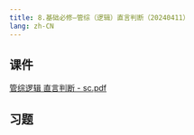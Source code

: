 ```yaml
---
title: 8.基础必修—管综（逻辑）直言判断（20240411）
lang: zh-CN
---
```



## 课件
[管综逻辑 直言判断 - sc.pdf](..%2F..%2Fpublic%2Flogic%2F2.%E9%80%BB%E8%BE%91-%E6%AD%A3%E5%BC%8F%E8%AF%BE%2F8.%E5%9F%BA%E7%A1%80%E5%BF%85%E4%BF%AE%E2%80%94%E7%AE%A1%E7%BB%BC%EF%BC%88%E9%80%BB%E8%BE%91%EF%BC%89%E7%9B%B4%E8%A8%80%E5%88%A4%E6%96%AD%EF%BC%8820240411%EF%BC%89%2F%E7%AE%A1%E7%BB%BC%E9%80%BB%E8%BE%91%20%E7%9B%B4%E8%A8%80%E5%88%A4%E6%96%AD%20-%20sc.pdf)
## 习题
```



```


